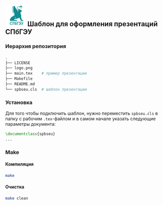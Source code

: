<h2><img src="logo.png" width=70>Шаблон для оформления презентаций СПбГЭУ</h2>

<h3>Иерархия репозитория</h3>

```bash
.
├── LICENSE
├── logo.png
├── main.tex    # пример презентации
├── Makefile
├── README.md
└── spbseu.cls  # шаблон презентации
```

<h3>Установка</h3>

Для того чтобы подключить шаблон, нужно переместить `spbseu.cls` в папку с рабочим `.tex`-файлом и в самом начале указать следующие параметры документа:

```tex
\documentclass{spbseu}
...
```

<h3>Make</h3>

<h4>Компиляция</h4>

```bash
make
```

<h4>Очистка</h4>

```bash
make clean
```
